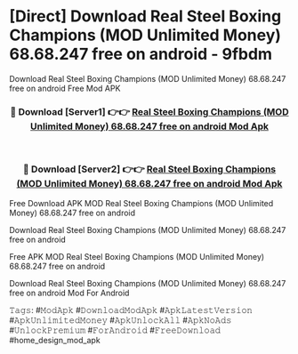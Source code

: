 # [Direct] Download Real Steel Boxing Champions (MOD Unlimited Money) 68.68.247 free on android - 9fbdm
Download Real Steel Boxing Champions (MOD Unlimited Money) 68.68.247 free on android Free Mod APK

<div align="center">
<h3>🔴 Download [Server1] 👉👉 <a href="https://apk-comot.site?title=Real_Steel_Boxing_Champions_(MOD_Unlimited_Money)_68.68.247_free_on_android">Real Steel Boxing Champions (MOD Unlimited Money) 68.68.247 free on android Mod Apk</a></h3><br>

<h3>🔴 Download [Server2] 👉👉 <a href="https://apk-comot.site?title=Real_Steel_Boxing_Champions_(MOD_Unlimited_Money)_68.68.247_free_on_android">Real Steel Boxing Champions (MOD Unlimited Money) 68.68.247 free on android Mod Apk</a></h3>
</div>


Free Download APK MOD Real Steel Boxing Champions (MOD Unlimited Money) 68.68.247 free on android

Download Real Steel Boxing Champions (MOD Unlimited Money) 68.68.247 free on android 

Free APK MOD Real Steel Boxing Champions (MOD Unlimited Money) 68.68.247 free on android 

Download Real Steel Boxing Champions (MOD Unlimited Money) 68.68.247 free on android Mod For Android

𝚃𝚊𝚐𝚜: #𝙼𝚘𝚍𝙰𝚙𝚔 #𝙳𝚘𝚠𝚗𝚕𝚘𝚊𝚍𝙼𝚘𝚍𝙰𝚙𝚔 #𝙰𝚙𝚔𝙻𝚊𝚝𝚎𝚜𝚝𝚅𝚎𝚛𝚜𝚒𝚘𝚗 #𝙰𝚙𝚔𝚄𝚗𝚕𝚒𝚖𝚒𝚝𝚎𝚍𝙼𝚘𝚗𝚎𝚢 #𝙰𝚙𝚔𝚄𝚗𝚕𝚘𝚌𝚔𝙰𝚕𝚕 #𝙰𝚙𝚔𝙽𝚘𝙰𝚍𝚜 #𝚄𝚗𝚕𝚘𝚌𝚔𝙿𝚛𝚎𝚖𝚒𝚞𝚖 #𝙵𝚘𝚛𝙰𝚗𝚍𝚛𝚘𝚒𝚍 #𝙵𝚛𝚎𝚎𝙳𝚘𝚠𝚗𝚕𝚘𝚊𝚍 #home_design_mod_apk